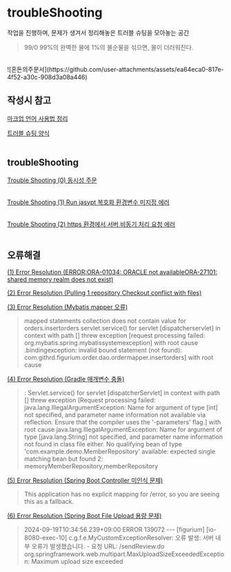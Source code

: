 # troubleShooting
작업을 진행하며, 문제가 생겨서 정리해놓은 트러블 슈팅을 모아놓는 공간  
> 99/0 99%의 완벽한 물에 1%의 불순물을 섞으면, 물이 더러워진다.
<br/>
![혼돈의주문서](https://github.com/user-attachments/assets/ea64eca0-817e-4f52-a30c-908d3a08a446)

## 작성시 참고
[마크업 언어 사용법 정리](https://github.com/chaSunil/markUpLanguage/blob/main/README.md)

[트러블 슈팅 양식](https://github.com/chaSunil/troubleShooting/issues/3)
<br/><br/>

## troubleShooting
[Trouble Shooting (0) 동시성 주문](https://github.com/chaSunil/troubleShooting/issues/1)
<br/><br/>

[Trouble Shooting (1) Run jasypt 복호화 환경변수 미지정 에러](https://github.com/chaSunil/troubleShooting/issues/2)
<br/><br/>

[Trouble Shooting (2) https 환경에서 서버 비동기 처리 요청 에러](https://github.com/chaSunil/troubleShooting/issues/2)
<br/><br/>


## 오류해결
[(1) Error Resolution (ERROR:ORA-01034: ORACLE not availableORA-27101: shared memory realm does not exist)](https://chainterior.tistory.com/237)

[(2) Error Resolution (Pulling 1 repository Checkout conflict with files)](https://chainterior.tistory.com/277)

[(3) Error Resolution (Mybatis mapper 오류)](https://www.notion.so/Spring-42682aa5b10e466a9b732564b4ed0e4a?pvs=4#64c94b3d1bea4641828ba0d758c49ce1)

> mapped statements collection does not contain value for orders.insertorders
servlet.service() for servlet [dispatcherservlet] in context with path [] threw exception [request processing failed: org.mybatis.spring.mybatissystemexception] with root cause
.bindingexception: invalid bound statement (not found): com.githrd.figurium.order.dao.ordermapper.insertorders] with root cause

[(4) Error Resolution (Gradle 매개변수 충돌)](https://www.notion.so/Spring-42682aa5b10e466a9b732564b4ed0e4a?pvs=4#24c43b5f465f40f6a8f95cc8de345dfb)

> : Servlet.service() for servlet [dispatcherServlet] in context with path [] threw exception [Request processing failed: java.lang.IllegalArgumentException: Name for argument of type [int] not specified, and parameter name information not available via reflection. Ensure that the compiler uses the '-parameters' flag.] with root cause
java.lang.IllegalArgumentException: Name for argument of type [java.lang.String] not specified, and parameter name information not found in class file either.
No qualifying bean of type 'com.example.demo.MemberRepository' available: expected single matching bean but found 2: memoryMemberRepository,memberRepository

[(5) Error Resolution (Spring Boot Controller 미인식 문제)](https://github.com/chaSunil/troubleShooting/issues/4)

> This application has no explicit mapping for /error, so you are seeing this as a fallback.

[(6) Error Resolution (Spring Boot File Upload 용량 문제)](https://github.com/chaSunil/troubleShooting/issues/5)

> 2024-09-19T10:34:56.239+09:00 ERROR 139072 --- [figurium] [io-8080-exec-10] c.g.f.e.MyCustomExceptionResolver: 오류 발생: 서버 내부 오류가 발생했습니다. - 요청 URL: /sendReview.do
org.springframework.web.multipart.MaxUploadSizeExceededException: Maximum upload size exceeded
